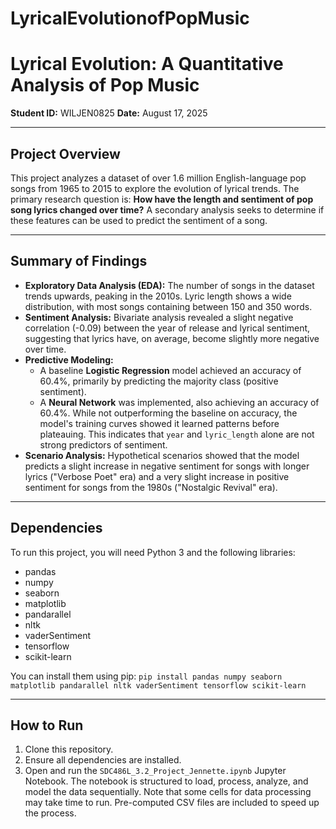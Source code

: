 # LyricalEvolutionofPopMusic
# Lyrical Evolution: A Quantitative Analysis of Pop Music

**Student ID:** WILJEN0825
**Date:** August 17, 2025

---

## Project Overview

This project analyzes a dataset of over 1.6 million English-language pop songs from 1965 to 2015 to explore the evolution of lyrical trends. The primary research question is: **How have the length and sentiment of pop song lyrics changed over time?** A secondary analysis seeks to determine if these features can be used to predict the sentiment of a song.

---

## Summary of Findings

* **Exploratory Data Analysis (EDA):** The number of songs in the dataset trends upwards, peaking in the 2010s. Lyric length shows a wide distribution, with most songs containing between 150 and 350 words.
* **Sentiment Analysis:** Bivariate analysis revealed a slight negative correlation (-0.09) between the year of release and lyrical sentiment, suggesting that lyrics have, on average, become slightly more negative over time.
* **Predictive Modeling:**
    * A baseline **Logistic Regression** model achieved an accuracy of 60.4%, primarily by predicting the majority class (positive sentiment).
    * A **Neural Network** was implemented, also achieving an accuracy of 60.4%. While not outperforming the baseline on accuracy, the model's training curves showed it learned patterns before plateauing. This indicates that `year` and `lyric_length` alone are not strong predictors of sentiment.
* **Scenario Analysis:** Hypothetical scenarios showed that the model predicts a slight increase in negative sentiment for songs with longer lyrics ("Verbose Poet" era) and a very slight increase in positive sentiment for songs from the 1980s ("Nostalgic Revival" era).

---

## Dependencies

To run this project, you will need Python 3 and the following libraries:
* pandas
* numpy
* seaborn
* matplotlib
* pandarallel
* nltk
* vaderSentiment
* tensorflow
* scikit-learn

You can install them using pip:
`pip install pandas numpy seaborn matplotlib pandarallel nltk vaderSentiment tensorflow scikit-learn`

---

## How to Run

1.  Clone this repository.
2.  Ensure all dependencies are installed.
3.  Open and run the `SDC486L_3.2_Project_Jennette.ipynb` Jupyter Notebook. The notebook is structured to load, process, analyze, and model the data sequentially. Note that some cells for data processing may take time to run. Pre-computed CSV files are included to speed up the process.
